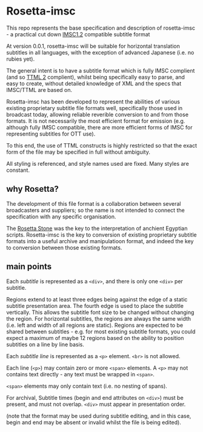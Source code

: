 # Rosetta-imsc
This repo represents the base specification and description of rosetta-imsc - a practical cut down [IMSC1.2](https://www.w3.org/TR/ttml-imsc1.2/) compatible subtitle format

At version 0.0.1, rosetta-imsc will be suitable for horizontal translation subtitles in all languages, with the exception of advanced Japanese (i.e. no rubies yet).

The general intent is to have a subtitle format which is fully IMSC complient (and so [TTML 2](https://www.w3.org/TR/2018/REC-ttml2-20181108/) complient), whilst being specifically easy to parse, and easy to create, without detailed knowledge of XML and the specs that IMSC/TTML are based on.

Rosetta-imsc has been developed to represent the abilities of various existing proprietary subtitle file formats well, specifically those used in broadcast today, allowing reliable reverible conversion to and from those formats.  It is not necessarily the most efficient format for emission (e.g. although fully IMSC compatible, there are more efficient forms of IMSC for representing subtitles for OTT use).

To this end, the use of TTML constructs is highly restricted so that the exact form of the file may be specified in full without ambiguity.

All styling is referenced, and style names used are fixed.  Many styles are constant.

## why Rosetta?
The development of this file format is a collaboration between several broadcasters and suppliers; so the name is not intended to connect the specification with any specific organisation.

The [Rosetta Stone](https://en.wikipedia.org/wiki/Rosetta_Stone) was the key to the interpretation of anchient Egyptian scripts.  Rosetta-imsc is the key to conversion of existing proprietary subtitle formats into a useful archive and manipulatioon format, and indeed the key to conversion between those existing formats.

## main points
Each *subtitle* is represented as a `<div>`, and there is only one `<div>` per subtitle.
  
Regions extend to at least three edges being against the edge of a static subtitle presentation area.  The fourth edge is used to place the subtitle vertically.  This allows the subtitle font size to be changed without changing the region.  For horizontal subtitles, the regions are always the same width (i.e. left and width of all regions are static).  Regions are expected to be shared between subtitles - e.g. for most existing subtitle formats, you could expect a maximum of maybe 12 regions based on the ability to position subtitles on a line by line basis.
  
Each *subtitle line* is represented as a `<p>` element.  `<br>` is not allowed.
  
Each line (`<p>`) may contain zero or more `<span>` elements.  A `<p>` may not contains text directly - any text must be wrapped in `<span>`.
  
`<span>` elements may only contain text (i.e. no nesting of spans).

For archival, Subtitle times (begin and end attributes on `<div>`) must be present, and must not overlap.  `<div>` must appear in presentation order.

(note that the format may be used during subtitle editing, and in this case, begin and end may be absent or invalid whilst the file is being edited).


